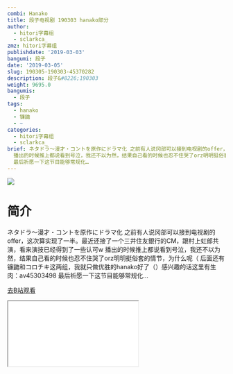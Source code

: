 ```yaml
---
combi: Hanako
title: 段子电视剧 190303 hanako部分
author:
  - hitori字幕组
  - sclarkca_
zmz: hitori字幕组
publishdate: '2019-03-03'
bangumi: 段子
date: '2019-03-05'
slug: 190305-190303-45370282
description: 段子&#8226;190303
weight: 9695.0
bangumis:
  - 段子
tags:
  - hanako
  - 镰鼬
  - ~
categories:
  - hitori字幕组
  - sclarkca_
brief: ネタドラ～漫才・コントを原作にドラマ化 之前有人说冈部可以接到电视剧的offer，这次算实现了一半。最近还接了一个三井住友銀行的CM，跟村上虹郎共演，看来演技已经得到了一些认可w
  播出的时候推上都说看到号泣，我还不以为然，结果自己看的时候也忍不住哭了orz明明挺俗套的情节，为什么呢（ 后面还有镰鼬和コロチキ这两组，我就只做优胜的hanako好了（）感兴趣的话这里有生肉：av45303498
  最后祈愿一下这节目能够常规化…
---
```

![](https://i.imgur.com/UYe6f0j.jpg)
# 简介  
ネタドラ～漫才・コントを原作にドラマ化
之前有人说冈部可以接到电视剧的offer，这次算实现了一半。最近还接了一个三井住友銀行的CM，跟村上虹郎共演，看来演技已经得到了一些认可w
播出的时候推上都说看到号泣，我还不以为然，结果自己看的时候也忍不住哭了orz明明挺俗套的情节，为什么呢（
后面还有镰鼬和コロチキ这两组，我就只做优胜的hanako好了（）感兴趣的话这里有生肉：av45303498
最后祈愿一下这节目能够常规化…  

[去B站观看](https://www.bilibili.com/video/av45370282/)
<div class ="resp-container"><iframe class="testiframe" src="//player.bilibili.com/player.html?aid=45370282"", scrolling="no", allowfullscreen="true" > </iframe></div> 
